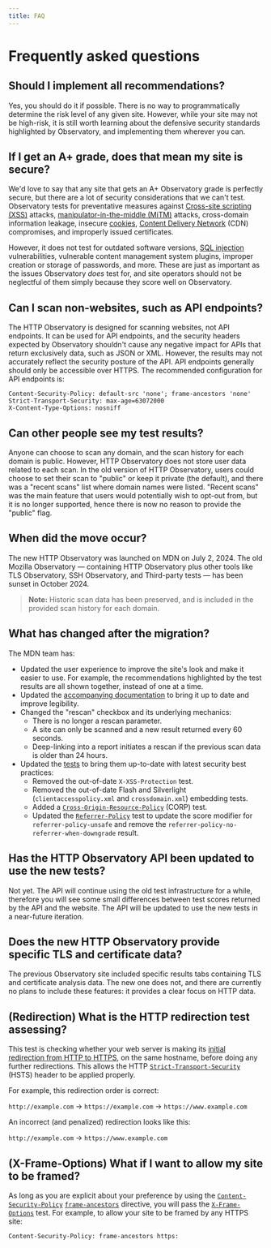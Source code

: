 ```yaml
---
title: FAQ
---
```


# Frequently asked questions

## Should I implement all recommendations?

Yes, you should do it if possible. There is no way to programmatically determine
the risk level of any given site. However, while your site may not be high-risk,
it is still worth learning about the defensive security standards highlighted by
Observatory, and implementing them wherever you can.

## If I get an A+ grade, does that mean my site is secure?

We'd love to say that any site that gets an A+ Observatory grade is perfectly
secure, but there are a lot of security considerations that we can't test.
Observatory tests for preventative measures against
[Cross-site scripting (XSS)](/en-US/docs/Glossary/Cross-site_scripting) attacks,
[manipulator-in-the-middle (MiTM)](/en-US/docs/Glossary/MitM) attacks,
cross-domain information leakage, insecure
[cookies](/en-US/docs/Web/HTTP/Cookies),
[Content Delivery Network](/en-US/docs/Glossary/CDN) (CDN) compromises, and
improperly issued certificates.

However, it does not test for outdated software versions,
[SQL injection](/en-US/docs/Glossary/SQL_Injection) vulnerabilities, vulnerable
content management system plugins, improper creation or storage of passwords,
and more. These are just as important as the issues Observatory _does_ test for,
and site operators should not be neglectful of them simply because they score
well on Observatory.

## Can I scan non-websites, such as API endpoints?

The HTTP Observatory is designed for scanning websites, not API endpoints. It
can be used for API endpoints, and the security headers expected by Observatory
shouldn't cause any negative impact for APIs that return exclusively data, such
as JSON or XML. However, the results may not accurately reflect the security
posture of the API. API endpoints generally should only be accessible over
HTTPS. The recommended configuration for API endpoints is:

```http
Content-Security-Policy: default-src 'none'; frame-ancestors 'none'
Strict-Transport-Security: max-age=63072000
X-Content-Type-Options: nosniff
```

## Can other people see my test results?

Anyone can choose to scan any domain, and the scan history for each domain is
public. However, HTTP Observatory does not store user data related to each scan.
In the old version of HTTP Observatory, users could choose to set their scan to
"public" or keep it private (the default), and there was a "recent scans" list
where domain names were listed. "Recent scans" was the main feature that users
would potentially wish to opt-out from, but it is no longer supported, hence
there is now no reason to provide the "public" flag.

## When did the move occur?

The new HTTP Observatory was launched on MDN on July 2, 2024. The old Mozilla
Observatory — containing HTTP Observatory plus other tools like TLS Observatory,
SSH Observatory, and Third-party tests — has been sunset in October 2024.

> **Note:** Historic scan data has been preserved, and is included in the
> provided scan history for each domain.

## What has changed after the migration?

The MDN team has:

- Updated the user experience to improve the site's look and make it easier to
  use. For example, the recommendations highlighted by the test results are all
  shown together, instead of one at a time.
- Updated the
  [accompanying documentation](/en-US/docs/Web/Security/Practical_implementation_guides#content_security_fundamentals)
  to bring it up to date and improve legibility.
- Changed the "rescan" checkbox and its underlying mechanics:
  - There is no longer a rescan parameter.
  - A site can only be scanned and a new result returned every 60 seconds.
  - Deep-linking into a report initiates a rescan if the previous scan data is
    older than 24 hours.
- Updated the
  [tests](/en-US/observatory/docs/tests_and_scoring#tests-and-score-modifiers)
  to bring them up-to-date with latest security best practices:
  - Removed the out-of-date `X-XSS-Protection` test.
  - Removed the out-of-date Flash and Silverlight (`clientaccesspolicy.xml` and
    `crossdomain.xml`) embedding tests.
  - Added a
    [`Cross-Origin-Resource-Policy`](/en-US/docs/Web/HTTP/Headers/Cross-Origin-Resource-Policy)
    (CORP) test.
  - Updated the
    [`Referrer-Policy`](/en-US/docs/Web/HTTP/Headers/Referrer-Policy) test to
    update the score modifier for `referrer-policy-unsafe` and remove the
    `referrer-policy-no-referrer-when-downgrade` result.

## Has the HTTP Observatory API been updated to use the new tests?

Not yet. The API will continue using the old test infrastructure for a while,
therefore you will see some small differences between test scores returned by
the API and the website. The API will be updated to use the new tests in a
near-future iteration.

## Does the new HTTP Observatory provide specific TLS and certificate data?

The previous Observatory site included specific results tabs containing TLS and
certificate analysis data. The new one does not, and there are currently no
plans to include these features: it provides a clear focus on HTTP data.

## (Redirection) What is the HTTP redirection test assessing?

This test is checking whether your web server is making its
[initial redirection from HTTP to HTTPS](/en-US/docs/Web/Security/Practical_implementation_guides/TLS#http_redirection),
on the same hostname, before doing any further redirections. This allows the
HTTP
[`Strict-Transport-Security`](/en-US/docs/Web/HTTP/Headers/Strict-Transport-Security)
(HSTS) header to be applied properly.

For example, this redirection order is correct:

`http://example.com` → `https://example.com` → `https://www.example.com`

An incorrect (and penalized) redirection looks like this:

`http://example.com` → `https://www.example.com`

## (X-Frame-Options) What if I want to allow my site to be framed?

As long as you are explicit about your preference by using the
[`Content-Security-Policy`](/en-US/docs/Web/HTTP/Headers/Content-Security-Policy)
[`frame-ancestors`](/en-US/docs/Web/HTTP/Headers/Content-Security-Policy/frame-ancestors)
directive, you will pass the
[`X-Frame-Options`](/en-US/docs/Web/HTTP/Headers/X-Frame-Options) test. For
example, to allow your site to be framed by any HTTPS site:

```http
Content-Security-Policy: frame-ancestors https:
```
